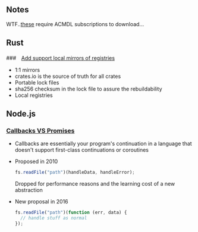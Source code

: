 ## Notes

WTF..[these](http://dl.acm.org/citation.cfm?id=1238844) require ACMDL subscriptions to download...

## Rust

###　[Add support local mirrors of registries](https://github.com/rust-lang/cargo/pull/2361)

* 1:1 mirrors
* crates.io is the source of truth for all crates
* Portable lock files
* sha256 checksum in the lock file to assure the rebuildability
* Local registries

## Node.js

### [Callbacks VS Promises](https://gist.github.com/creationix/b9557dd1dceba7aa90b5)

* Callbacks are essentially your program's continuation in a language that doesn't support first-class continuations or coroutines
* Proposed in 2010

  ```javascript
  fs.readFile("path")(handleData, handleError);
  ```
  Dropped for performance reasons and the learning cost of a new abstraction
* New proposal in 2016

  ```javascript
  fs.readFile("path")(function (err, data) {
    // handle stuff as normal
  });
  ```
